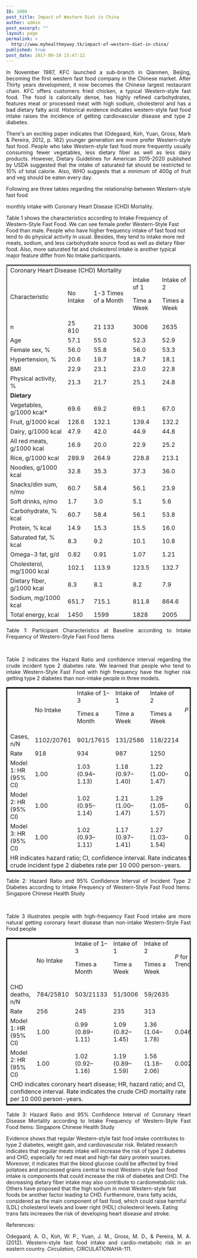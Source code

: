```yaml
---
ID: 1000
post_title: Impact of Western Diet in China
author: admin
post_excerpt: ""
layout: page
permalink: >
  http://www.myhealthmyway.tk/impact-of-western-diet-in-china/
published: true
post_date: 2017-09-10 15:47:12
---
```

<div id="pl-1000"  class="panel-layout" ><div id="pg-1000-0"  class="panel-grid panel-no-style"  data-style="{&quot;background_display&quot;:&quot;tile&quot;,&quot;cell_alignment&quot;:&quot;flex-start&quot;}" ><div id="pgc-1000-0-0"  class="panel-grid-cell"  data-weight="1" ><div id="panel-1000-0-0-0" class="so-panel widget widget_sow-editor panel-first-child panel-last-child" data-index="0" data-style="{&quot;padding&quot;:&quot;10px 10px 10px 10px&quot;,&quot;background_image_attachment&quot;:false,&quot;background_display&quot;:&quot;tile&quot;}" ><div class="panel-widget-style panel-widget-style-for-1000-0-0-0" ><div class="so-widget-sow-editor so-widget-sow-editor-base">
<div class="siteorigin-widget-tinymce textwidget">
	<p style="text-align: justify;">In November 1987, KFC launched a sub-branch in Qianmen, Beijing, becoming the first western fast food company in the Chinese market. After Thirty years development, it now becomes the Chinese largest restaurant chain. KFC offers customers fried chicken, a typical Western-style fast food. The food is calorically dense, has highly refined carbohydrates, features meat or processed meat with high sodium, cholesterol and has a bad dietary fatty acid. Historical evidence indicates western-style fast food intake raises the incidence of getting cardiovascular disease and type 2 diabetes.</p>
<p style="text-align: justify;">There's an exciting paper indicates that (Odegaard, Koh, Yuan, Gross, Mark &amp; Pereira, 2012, p. 182) younger generation are more prefer Western-style fast food. People who take Western-style fast food more frequently usually consuming fewer vegetables, less dietary fiber as well as less dairy products. However, Dietary Guidelines for American 2015-2020 published by USDA suggested that the intake of saturated fat should be restricted to 10% of total calorie. Also, WHO suggests that a minimum of 400g of fruit and veg should be eaten every day.</p>
<p style="text-align: justify;">Following are three tables regarding the relationship between Western-style fast food </p><p style="text-align: justify;">monthly intake with Coronary Heart Disease (CHD) Mortality.</p>
Table 1 shows the characteristics according to Intake Frequency of Western-Style Fast Food. We can see female prefer Western-Style Fast Food than male. People who have higher frequency intake of fast food not tend to do physical activity in usual. Besides, they tend to intake more red meats, sodium, and less carbohydrate source food as well as dietary fiber food. Also, more saturated fat and cholesterol intake is another typical major feature differ from No Intake participants.
<table class=" alignleft" style="border-style: solid;">
<tbody>
<tr>
<td colspan="5">Coronary Heart Disease (CHD) Mortality</td>
</tr>
<tr>
<td>Characteristic</td>
<td>No Intake</td>
<td>1-3 Times of a Month</td>
<td>Intake of 1

Time a Week</td>
<td>Intake of 2

Times a Week</td>
</tr>
<tr>
<td>n</td>
<td>25 810</td>
<td>21 133</td>
<td>3006</td>
<td>2635</td>
</tr>
<tr>
<td>Age</td>
<td>57.1</td>
<td>55.0</td>
<td>52.3</td>
<td>52.9</td>
</tr>
<tr>
<td>Female sex, %</td>
<td>56.0</td>
<td>55.8</td>
<td>56.0</td>
<td>53.3</td>
</tr>
<tr>
<td>Hypertension, %</td>
<td>20.6</td>
<td>19.7</td>
<td>18.7</td>
<td>18.1</td>
</tr>
<tr>
<td>BMI</td>
<td>22.9</td>
<td>23.1</td>
<td>23.0</td>
<td>22.8</td>
</tr>
<tr>
<td>Physical activity, %</td>
<td>21.3</td>
<td>21.7</td>
<td>25.1</td>
<td>24.8</td>
</tr>
<tr>
<td><b>Dietary</b></td>
<td></td>
<td></td>
<td></td>
<td></td>
</tr>
<tr>
<td>Vegetables, g/1000 kcal*</td>
<td>69.6</td>
<td>69.2</td>
<td>69.1</td>
<td>67.0</td>
</tr>
<tr>
<td>Fruit, g/1000 kcal</td>
<td>128.6</td>
<td>132.1</td>
<td>139.4</td>
<td>132.2</td>
</tr>
<tr>
<td>Dairy, g/1000 kcal</td>
<td>47.9</td>
<td>42.0</td>
<td>44.9</td>
<td>44.8</td>
</tr>
<tr>
<td>All red meats, g/1000 kcal</td>
<td>16.9</td>
<td>20.0</td>
<td>22.9</td>
<td>25.2</td>
</tr>
<tr>
<td>Rice, g/1000 kcal</td>
<td>289.9</td>
<td>264.9</td>
<td>228.8</td>
<td>213.1</td>
</tr>
<tr>
<td>Noodles, g/1000 kcal</td>
<td>32.8</td>
<td>35.3</td>
<td>37.3</td>
<td>36.0</td>
</tr>
<tr>
<td>Snacks/dim sum, n/mo</td>
<td>60.7</td>
<td>58.4</td>
<td>56.1</td>
<td>23.9</td>
</tr>
<tr>
<td>Soft drinks, n/mo</td>
<td>1.7</td>
<td>3.0</td>
<td>5.1</td>
<td>5.6</td>
</tr>
<tr>
<td>Carbohydrate, % kcal</td>
<td>60.7</td>
<td>58.4</td>
<td>56.1</td>
<td>53.8</td>
</tr>
<tr>
<td>Protein, % kcal</td>
<td>14.9</td>
<td>15.3</td>
<td>15.5</td>
<td>16.0</td>
</tr>
<tr>
<td>Saturated fat, % kcal</td>
<td>8.3</td>
<td>9.2</td>
<td>10.1</td>
<td>10.8</td>
</tr>
<tr>
<td>Omega-3 fat, g/d</td>
<td>0.82</td>
<td>0.91</td>
<td>1.07</td>
<td>1.21</td>
</tr>
<tr>
<td>Cholesterol, mg/1000 kcal</td>
<td>102.1</td>
<td>113.9</td>
<td>123.5</td>
<td>132.7</td>
</tr>
<tr>
<td>Dietary fiber, g/1000 kcal</td>
<td>8.3</td>
<td>8.1</td>
<td>8.2</td>
<td>7.9</td>
</tr>
<tr>
<td>Sodium, mg/1000 kcal</td>
<td>651.7</td>
<td>715.1</td>
<td>811.8</td>
<td>864.6</td>
</tr>
<tr>
<td>Total energy, kcal</td>
<td>1450</td>
<td>1599</td>
<td>1828</td>
<td>2005</td>
</tr>
</tbody>
</table>
<p style="text-align: justify;">Table 1: Participant Characteristics at Baseline according to Intake Frequency of Western-Style Fast Food Items</p>
&nbsp;

<p style="text-align: justify;">Table 2 indicates the Hazard Ratio and confidence interval regarding the crude incident type 2 diabetes rate. We learned that people who tend to intake Western-Style Fast Food with high frequency have the higher risk getting type 2 diabetes than non-intake people in three models.</p>
<table style="border: solid;">
<tbody>
<tr>
<td></td>
<td>No Intake</td>
<td>Intake of 1–3

Times a Month</td>
<td>Intake of 1

Time a Week</td>
<td>Intake of 2

Times a Week</td>
<td><i>P</i></td>
</tr>
<tr>
<td>Cases, n/N</td>
<td>1102/20761</td>
<td>901/17615</td>
<td>131/2586</td>
<td>118/2214</td>
<td></td>
</tr>
<tr>
<td>Rate</td>
<td>918</td>
<td>934</td>
<td>987</td>
<td>1250</td>
<td></td>
</tr>
<tr>
<td>Model 1: HR (95% CI)</td>
<td>1.00</td>
<td>1.03 (0.94–1.13)</td>
<td>1.18 (0.97–1.40)</td>
<td>1.22 (1.00–1.47)</td>
<td>0.019</td>
</tr>
<tr>
<td>Model 2: HR (95% CI)</td>
<td>1.00</td>
<td>1.02 (0.95–1.14)</td>
<td>1.21 (1.00–1.47)</td>
<td>1.29 (1.05–1.57)</td>
<td>0.005</td>
</tr>
<tr>
<td>Model 3: HR (95% CI)</td>
<td>1.00</td>
<td>1.02 (0.93–1.11)</td>
<td>1.17 (0.97–1.41)</td>
<td>1.27 (1.03–1.54)</td>
<td>0.016</td>
</tr>
<tr>
<td colspan="6">HR indicates hazard ratio; CI, confidence interval. Rate indicates the crude incident type 2 diabetes rate per 10 000 person-years.</td>
</tr>
</tbody>
</table>
<p style="text-align: justify;">Table 2: Hazard Ratio and 95% Confidence Interval of Incident Type 2 Diabetes according to Intake Frequency of Western-Style Fast Food Items: Singapore Chinese Health Study</p>
&nbsp;

<p style="text-align: justify;">Table 3 illustrates people with high-frequency Fast Food intake are more natural getting coronary heart disease than non-intake Western-Style Fast Food people</p>
<table style="border: solid;">
<tbody>
<tr>
<td></td>
<td>No Intake</td>
<td>Intake of 1–3

Times a Month</td>
<td>Intake of 1

Time a Week</td>
<td>Intake of 2

Times a Week</td>
<td><i>P </i>for Trend</td>
</tr>
<tr>
<td>CHD deaths, n/N</td>
<td>784/25810</td>
<td>503/21133</td>
<td>51/3006</td>
<td>59/2635</td>
<td></td>
</tr>
<tr>
<td>Rate</td>
<td>256</td>
<td>245</td>
<td>235</td>
<td>313</td>
<td></td>
</tr>
<tr>
<td>Model 1: HR (95% CI)</td>
<td>1.00</td>
<td>0.99 (0.89–1.11)</td>
<td>1.09 (0.82–1.45)</td>
<td>1.36 (1.04–1.78)</td>
<td>0.046</td>
</tr>
<tr>
<td>Model 2: HR (95% CI)</td>
<td>1.00</td>
<td>1.02 (0.92–1.16)</td>
<td>1.19 (0.89–1.59)</td>
<td>1.56 (1.18–2.06)</td>
<td>0.0026</td>
</tr>
<tr>
<td colspan="6">CHD indicates coronary heart disease; HR, hazard ratio; and CI, confidence interval. Rate indicates the crude CHD mortality rate per 10 000 person-years.</td>
</tr>
</tbody>
</table>
<p style="text-align: justify;">Table 3: Hazard Ratio and 95% Confidence Interval of Coronary Heart Disease Mortality according to Intake Frequency of Western-Style Fast Food Items: Singapore Chinese Health Study</p>
<p style="text-align: left;">Evidence shows that regular Western-style fast food intake contributes to type 2 diabetes, weight gain, and cardiovascular risk. Related research indicates that regular meats intake will increase the risk of type 2 diabetes and CHD, especially for red meat and high-fat dairy protein sources. Moreover, it indicates that the blood glucose could be affected by fried potatoes and processed grains central to most Western-style fast food intake is components that could increase the risk of diabetes and CHD. The decreasing dietary fiber intake may also contribute to cardiometabolic risk. Others have proposed that the high sodium in most Western-style fast foods be another factor leading to CHD. Furthermore, trans fatty acids, considered as the main component of fast food, which could raise harmful (LDL) cholesterol levels and lower right (HDL) cholesterol levels. Eating trans fats increases the risk of developing heart disease and stroke.</p>
<p style="text-align: left;">References:</p>
<p style="text-align: justify;">Odegaard, A. O., Koh, W. P., Yuan, J. M., Gross, M. D., &amp; Pereira, M. A. (2012). Western-style fast food intake and cardio-metabolic risk in an eastern country. <i>Circulation</i>, CIRCULATIONAHA-111.</p></div>
</div></div></div></div></div></div>